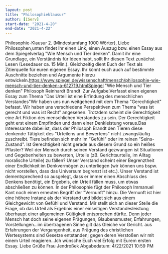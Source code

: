 ```yaml
---
layout: post
title: "Philosophieklausur"
author: [IServ]
start-date: "2021-4-20"
end-date: "2021-4-22"
---
```

Philosophie-Klausur 2. (Mindestumfang 1000 Wörter), Liebe Philosophen,unten findet Ihr einen Link, einen Auszug bzw. einen Essay aus dem Spiegelverlag "Wie Mensch und Tier denken". Damit ihr eine Grundlage, ein Verständnis für Ideen habt, sollt Ihr diesen Text zunächst Lesen (Lesedauer ca. 15 Min.). Gleichzeitig dient Euch der Text als Zitierquelle für euren eigenen Essay. Ihr könnt euch auch auf bestimmte Auschnitte beziehen und Argumente hierzu entwickeln.https://www.spiegel.de/wissenschaft/mensch/philosophie-wie-mensch-und-tier-denken-a-612719.htmlSpiegel "Wie Mensch und Tier denken" Philosoph Reinhardt Brandt  Zur Aufgabe:Verfasst einen eigenen Essay zum Thema "Das Urteil ist eine Erfindung des menschlichen Verstandes"Wir haben uns nun weitgehend mit dem Thema "Gerechtigkeit" befasst. Wir haben uns verschiedene Perspektiven zum Thema "was ist gerecht und was ist Recht" angesehen. Trotzdem scheint die Gerechtigkeit eine Art Fiktion des menschlichen Verstandes zu sein. Der Gerechtigkeit geht erst einem Empfinden und dann einer Denkleistung voraus.Das Interessante dabei ist, dass der Philosoph Brandt den Tieren diese denkende Tätigkeit des "Urteilens und Bewertens" nicht zwangsläufig zuschreibt. Tiere befinden sich mehr im "Gefühl" oder im reinen "Seins-Zustand". Ist Gerechtigkeit nicht gerade aus diesem Grund so ein heißes Pflaster? Weil der Mensch durch seinen Verstand gezwungen ist Situationen und Gegebenheiten zu bewerten, Urteile (zB. Gerichtsurteile, im Alltag moralische Urteile) zu fällen? Unser Verstand scheint einer Begrenztheit einer Endlichkeit im Denkvermögen zu unterliegen (wir können uns bspw. nicht vorstellen, dass das Universum begrenzt ist etc.). Unser Verstand ist dementsprechend so ausgelegt, dass er immer einen Abschluss des Denkens benötigt, ein Ergebnis, ein Urteil fällen muss, um etwas abschließen zu können. In der Philosophie fügt der Philosoph Immanuel Kant noch einen erneuten Begriff der "Vernunft" hinzu. Die Vernunft ist hier eine höhere Instanz als der Verstand und bildet sich aus einem Gleichgewicht von Gefühl und Verstand. Mir stellt sich an dieser Stelle die Frage, ob das Urteil als Ergebnis einer einseitigen Verstandesleistung überhaupt einer allgemeinen Gültigkeit entsprechen dürfte. Denn jeder Mensch hat doch seine eigenen Prägungen, Glaubensmuster, Erfahrungen, Vorstellungen...im übertragenen Sinne gilt das Gleiche vor Gericht. aus Erfahrungen der Vergangenheit, aus Prägung des christlichen Wertesystems sind Gesetze entstanden; gegen deren Verstoßen wir mit einem Urteil reagieren...Ich wünsche Euch viel Erfolg mit Eurem ersten Essay. Liebe Grüße Frau Jendroßek
Abgabedatum: 4/22/2021 10:59 PM